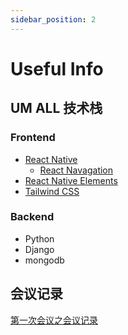 ```yaml
---
sidebar_position: 2
---
```

# Useful Info

## UM ALL 技术栈
### Frontend

- [React Native](https://reactnative.dev/)
  - [React Navagation](https://reactnavigation.org/)
- [React Native Elements](https://reactnativeelements.com/docs)
- [Tailwind CSS](https://tailwindcss.com/docs/installation)
### Backend

- Python
- Django
- mongodb
## 会议记录
[第一次会议之会议记录](https://docs.google.com/document/d/1bXT9MYaR1GZSH6y2WxozdCXtruJdHxF-DuRuATdedJg/edit?usp=sharing)
